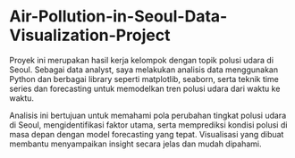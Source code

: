 # Air-Pollution-in-Seoul-Data-Visualization-Project

Proyek ini merupakan hasil kerja kelompok dengan topik polusi udara di Seoul. Sebagai data analyst, saya melakukan analisis data menggunakan Python dan berbagai library seperti matplotlib, seaborn, serta teknik time series dan forecasting untuk memodelkan tren polusi udara dari waktu ke waktu.

Analisis ini bertujuan untuk memahami pola perubahan tingkat polusi udara di Seoul, mengidentifikasi faktor utama, serta memprediksi kondisi polusi di masa depan dengan model forecasting yang tepat. Visualisasi yang dibuat membantu menyampaikan insight secara jelas dan mudah dipahami.
